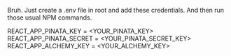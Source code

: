 Bruh. Just create a .env file in root and add these credentials. And then run those usual NPM commands.

REACT_APP_PINATA_KEY = <YOUR_PINATA_KEY>
REACT_APP_PINATA_SECRET = <YOUR_PINATA_SECRET_KEY>
REACT_APP_ALCHEMY_KEY = <YOUR_ALCHEMY_KEY>

